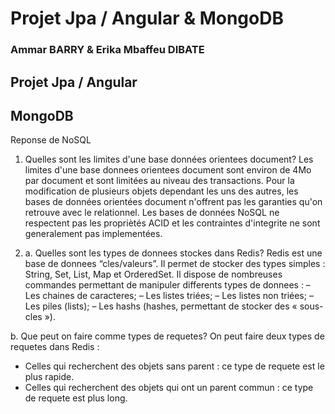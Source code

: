 # Projet Jpa / Angular & MongoDB
### Ammar BARRY & Erika Mbaffeu DIBATE

## Projet Jpa / Angular

## MongoDB
   Reponse de NoSQL

1) Quelles sont les limites d'une base données orientees document?
Les limites d'une base donnees orientees document sont environ de 4Mo par document et sont limitées au niveau des transactions. 
Pour la modification de plusieurs objets dependant les uns des autres, les bases de données orientées document n'offrent pas les garanties qu'on retrouve avec le relationnel.
Les bases de données NoSQL ne respectent pas les propriètés ACID et les contraintes d'integrite ne sont generalement pas implementées. 

2) a. Quelles sont les types de donnees stockes dans Redis?
Redis est une base de donnees “cles/valeurs”. Il permet de stocker des types simples : String, Set, List, Map et OrderedSet.
Il dispose de nombreuses commandes permettant de manipuler differents types de donnees : 
– Les chaines de caracteres; 
– Les listes triées;
– Les listes non triées;
– Les piles (lists);
– Les hashs (hashes, permettant de stocker des « sous-cles »).

  b. Que peut on faire comme types de requetes?
On peut faire deux types de requetes dans Redis :
- Celles qui recherchent des objets sans parent : ce type de requete est le plus rapide.
- Celles qui recherchent des objets qui ont un parent commun : ce type de requete est plus long.

